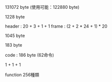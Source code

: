 131072 byte
(使用可能：122880 byte)

1228 byte

header : 20 + 3 + 1 + 1
frame  : (2 + 2 * 24 + 1) * 20

1045 byte

183 byte

code : 186 byte (62命令)


1 + 1 + 1

function 256種類